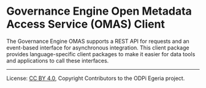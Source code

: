 <!-- SPDX-License-Identifier: CC-BY-4.0 -->
<!-- Copyright Contributors to the ODPi Egeria project. -->

# Governance Engine Open Metadata Access Service (OMAS) Client

The Governance Engine OMAS supports a REST API for requests and an event-based
interface for asynchronous integration.  This client
package provides language-specific client packages to make it easier
for data tools and applications to call these interfaces.

----
License: [CC BY 4.0](https://creativecommons.org/licenses/by/4.0/),
Copyright Contributors to the ODPi Egeria project.
